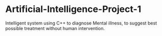 # Artificial-Intelligence-Project-1
Intelligent system using C++ to diagnose Mental illness, to suggest best possible treatment without human intervention.
